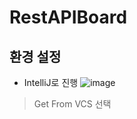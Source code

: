 # RestAPIBoard
## 환경 설정
- IntelliJ로 진행
![image](https://user-images.githubusercontent.com/66704969/111261431-d3503500-8665-11eb-81e8-c1064754c479.png)
> Get From VCS 선택
